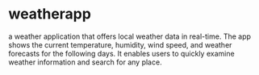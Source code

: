 # weatherapp
a weather application that offers local weather data in real-time. The app shows the current temperature, humidity, wind speed, and weather forecasts for the following days. It enables users to quickly examine weather information and search for any place.


